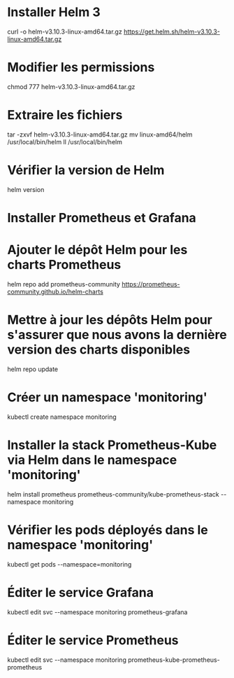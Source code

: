 # Installer Helm 3 #
curl -o helm-v3.10.3-linux-amd64.tar.gz https://get.helm.sh/helm-v3.10.3-linux-amd64.tar.gz
# Modifier les permissions
chmod 777 helm-v3.10.3-linux-amd64.tar.gz
# Extraire les fichiers
tar -zxvf helm-v3.10.3-linux-amd64.tar.gz
mv linux-amd64/helm /usr/local/bin/helm
ll /usr/local/bin/helm
# Vérifier la version de Helm
helm version
# Installer Prometheus et Grafana #
# Ajouter le dépôt Helm pour les charts Prometheus
helm repo add prometheus-community https://prometheus-community.github.io/helm-charts
# Mettre à jour les dépôts Helm pour s'assurer que nous avons la dernière version des charts disponibles
helm repo update
# Créer un namespace 'monitoring' 
kubectl create namespace monitoring
# Installer la stack Prometheus-Kube via Helm dans le namespace 'monitoring'
helm install prometheus prometheus-community/kube-prometheus-stack --namespace monitoring
# Vérifier les pods déployés dans le namespace 'monitoring'
kubectl get pods --namespace=monitoring
# Éditer le service Grafana 
kubectl edit svc --namespace monitoring prometheus-grafana
# Éditer le service Prometheus
kubectl edit svc --namespace monitoring prometheus-kube-prometheus-prometheus

